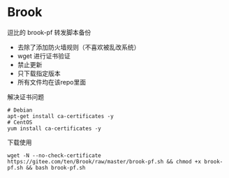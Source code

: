 # Brook
逗比的 brook-pf 转发脚本备份

- 去除了添加防火墙规则（不喜欢被乱改系统）
- wget 进行证书验证
- 禁止更新
- 只下载指定版本
- 所有文件均在该repo里面

解决证书问题
```
# Debian
apt-get install ca-certificates -y
# CentOS
yum install ca-certificates -y
```

下载使用
```
wget -N --no-check-certificate https://gitee.com/ten/Brook/raw/master/brook-pf.sh && chmod +x brook-pf.sh && bash brook-pf.sh

```
